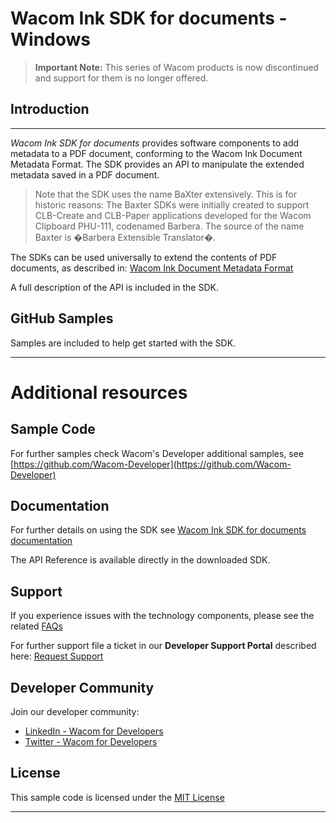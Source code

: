 # Wacom Ink SDK for documents - Windows

> **Important Note:**
> This series of Wacom products is now discontinued and support for them is no longer offered.

## Introduction

---

*Wacom Ink SDK for documents* provides software components to add metadata to a PDF document, conforming to the Wacom Ink Document Metadata Format.
The SDK provides an API to manipulate the extended metadata saved in a PDF document.

> Note that the SDK uses the name BaXter extensively. This is for historic reasons:
> The Baxter SDKs were initially created to support CLB-Create and CLB-Paper applications developed for the Wacom Clipboard PHU-111, codenamed Barbera.
> The source of the name Baxter is �Barbera Extensible Translator�.

The SDKs can be used universally to extend the contents of PDF documents, as described in:
[Wacom Ink Document Metadata Format](http://developer-docs.wacom.com/sdk-for-documents/docs/idml-format)


A full description of the API is included in the SDK.
    
## GitHub Samples

Samples are included to help get started with the SDK.

---

# Additional resources 

## Sample Code
For further samples check Wacom's Developer additional samples, see [https://github.com/Wacom-Developer](https://github.com/Wacom-Developer)

## Documentation
For further details on using the SDK see [Wacom Ink SDK for documents documentation](https://developer-docs.wacom.com/docs/overview/discontinued-sdks/sdk-for-documents/) 

The API Reference is available directly in the downloaded SDK.

## Support
If you experience issues with the technology components, please see the related [FAQs](https://developer-support.wacom.com/hc/en-us)

For further support file a ticket in our **Developer Support Portal** described here: [Request Support](https://developer-support.wacom.com/hc/en-us/requests/new)

## Developer Community 
Join our developer community:

- [LinkedIn - Wacom for Developers](https://www.linkedin.com/company/wacom-for-developers/)
- [Twitter - Wacom for Developers](https://twitter.com/Wacomdevelopers)

## License 
This sample code is licensed under the [MIT License](https://choosealicense.com/licenses/mit/)

---
